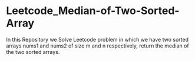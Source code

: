 # Leetcode_Median-of-Two-Sorted-Array
In this Repository we Solve Leetcode problem in which we have  two sorted arrays nums1 and nums2 of size m and n respectively, return the median of the two sorted arrays.
